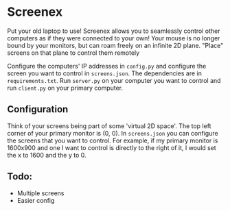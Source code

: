 # Screenex

Put your old laptop to use! Screenex allows you to seamlessly control other computers as if they were connected to your own! Your mouse is no longer bound by your monitors, but can roam freely on an infinite 2D plane. "Place" screens on that plane to control them remotely

Configure the computers' IP addresses in `config.py` and configure the screen you want to control in `screens.json`. The dependencies are in `requirements.txt`. Run `server.py` on your computer you want to control and run `client.py` on your primary computer.

## Configuration

Think of your screens being part of some 'virtual 2D space'. The top left corner of your primary monitor is (0, 0). In `screens.json` you can configure the screens that you want to control. For example, if my primary monitor is 1600x900 and one I want to control is directly to the right of it, I would set the x to 1600 and the y to 0.

## Todo:

 - Multiple screens
 - Easier config
